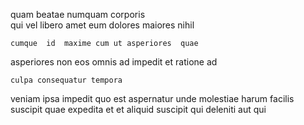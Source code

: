 <!--
title: Adaptive secondary collaboration
author: Meaghan
date: 2014-09-18-1919
link: 2014-09-18-1919-adaptive-secondary-collaboration
tags: [JVM,design,graphics,scope]
-->

quam beatae numquam corporis   
qui vel   libero amet
eum    dolores maiores nihil
 	cumque  id  maxime cum ut asperiores  quae
asperiores  non   eos
 omnis   ad impedit
et ratione ad
 	culpa consequatur tempora
 veniam ipsa impedit 
 quo est   aspernatur unde molestiae 
harum facilis suscipit quae expedita et
et aliquid  suscipit qui   deleniti aut qui